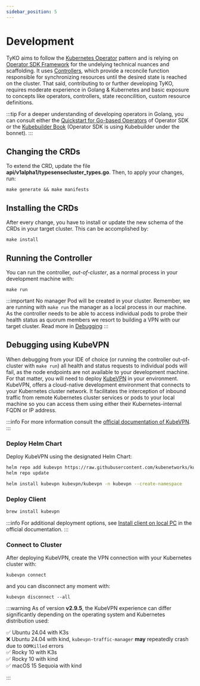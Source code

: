 ```yaml
---
sidebar_position: 5
---
```


# Development

TyKO aims to follow the [Kubernetes Operator](https://kubernetes.io/docs/concepts/extend-kubernetes/operator/) pattern and is relying on [Operator SDK Framework](https://sdk.operatorframework.io/) for the undelying technical nuances and scaffolding. It uses [Controllers](https://kubernetes.io/docs/concepts/architecture/controller/), which provide a reconcile function responsible for synchronizing resources until the desired state is reached on the cluster. That said, contributing to or further developing TyKO, requires moderate experience in Golang & Kubernetes and basic exposure to concepts like operators, controllers, state reconcilition, custom resource definitions.

:::tip
For a deeper understanding of developing operators in Golang, you can consult either the [Quickstart for Go-based Operators](https://sdk.operatorframework.io/docs/building-operators/golang/quickstart/) of Operator SDK or the [Kubebuilder Book](https://book.kubebuilder.io/) (Operator SDK is using Kubebuilder under the bonnet).
:::

## Changing the CRDs

To extend the CRD, update the file **api/v1alpha1/typesensecluster_types.go**. Then, to apply your changes, run:

```shell
make generate && make manifests
```

## Installing the CRDs

After every change, you have to install or update the new schema of the CRDs in your target cluster. This can be accomplished by:

```shell
make install
```

## Running the Controller

You can run the controller, *out-of-cluster*, as a normal process in your development machine with:

```shell
make run
```

:::important
No manager Pod will be created in your cluster. Remember, we are running with `make run` the manager as a local process in our machine. As the controller needs to be able to access individual pods to probe their health status as quorum members we resort to building a VPN with our target cluster. Read more in [Debugging](#debugging)
:::

## Debugging using KubeVPN

When debugging from your IDE of choice (or running the controller out-of-cluster with `make run`) all health and status requests to individual pods will fail, as the node endpoints are not available to your development machine. For that matter, you will need to deploy [KubeVPN](https://github.com/KubeNetworks/kubevpn) in your environment. KubeVPN, offers a cloud-native development environment that connects to your Kubernetes cluster network. It facilitates the interception of inbound traffic from remote Kubernetes cluster services or pods to your local machine so you can access them using either their Kubernetes-internal FQDN or IP address.

:::info
For more information consult the [official documentation of KubeVPN](https://kubevpn.dev/).
:::

### Deploy Helm Chart

Deploy KubeVPN using the designated Helm Chart:

```bash
helm repo add kubevpn https://raw.githubusercontent.com/kubenetworks/kubevpn/master/charts
helm repo update

helm install kubevpn kubevpn/kubevpn -n kubevpn --create-namespace
```

### Deploy Client

```bash
brew install kubevpn
```

:::info
For additional deployment options, see [Install client on local PC](https://kubevpn.dev/docs/quickstart) in the official documentation.
:::

### Connect to Cluster

After deploying KubeVPN, create the VPN connection with your Kubernetes cluster with:

```shell
kubevpn connect
```

and you can disconnect any moment with:

```shell
kubevpn disconnect --all
```

:::warning
As of version **v2.9.5**, the KubeVPN experience can differ significantly depending on the operating system and Kubernetes distribution used:

:white_check_mark: Ubuntu 24.04 with K3s <br/>
:x: Ubuntu 24.04 with kind, `kubevpn-traffic-manager` **may** repeatedly crash due to `OOMKilled` errors <br/> 
:white_check_mark: Rocky 10 with K3s <br/>
:white_check_mark: Rocky 10 with kind <br/>
:white_check_mark: macOS 15 Sequoia with kind <br/>

:::
